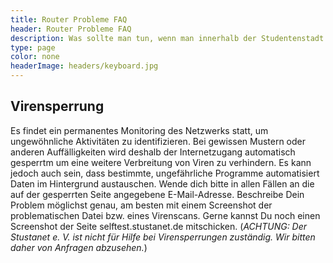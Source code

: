 ```yaml
---
title: Router Probleme FAQ
header: Router Probleme FAQ
description: Was sollte man tun, wenn man innerhalb der Studentenstadt umgezogen ist.
type: page
color: none
headerImage: headers/keyboard.jpg
---
```


## Virensperrung

Es findet ein permanentes Monitoring des Netzwerks statt, um ungewöhnliche Aktivitäten zu identifizieren. Bei gewissen Mustern oder anderen Auffälligkeiten wird deshalb der Internetzugang automatisch gesperrtm um eine weitere Verbreitung von Viren zu verhindern. Es kann jedoch auch sein, dass bestimmte, ungefährliche Programme automatisiert Daten im Hintergrund austauschen. Wende dich bitte in allen Fällen an die auf der gesperrten Seite angegebene E-Mail-Adresse. Beschreibe Dein Problem möglichst genau, am besten mit einem Screenshot der problematischen Datei bzw. eines Virenscans. Gerne kannst Du noch einen Screenshot der Seite selftest.stustanet.de mitschicken. (*ACHTUNG: Der Stustanet e. V. ist nicht für Hilfe bei Virensperrungen zuständig.
Wir bitten daher von Anfragen abzusehen.*)
